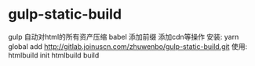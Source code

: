 # gulp-static-build
gulp 自动对html的所有资产压缩 babel 添加前缀 添加cdn等操作
安装:
yarn global add http://gitlab.joinuscn.com/zhuwenbo/gulp-static-build.git 
使用:
htmlbuild init
htmlbuild build

